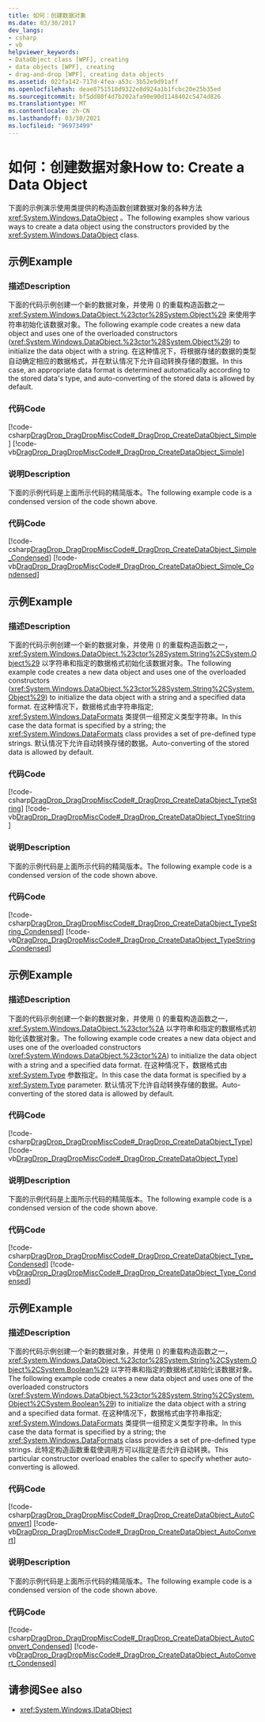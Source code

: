 ```yaml
---
title: 如何：创建数据对象
ms.date: 03/30/2017
dev_langs:
- csharp
- vb
helpviewer_keywords:
- DataObject class [WPF], creating
- data objects [WPF], creating
- drag-and-drop [WPF], creating data objects
ms.assetid: 022fa142-717d-4fea-a53c-3b52e9d91aff
ms.openlocfilehash: deae8751518d9322e8d924a1b1fcbc20e25b35ed
ms.sourcegitcommit: bf5dd80f4d7b202afa90e90d1148402c5474d826
ms.translationtype: MT
ms.contentlocale: zh-CN
ms.lasthandoff: 03/30/2021
ms.locfileid: "96973499"
---
```

# <a name="how-to-create-a-data-object"></a><span data-ttu-id="29a65-102">如何：创建数据对象</span><span class="sxs-lookup"><span data-stu-id="29a65-102">How to: Create a Data Object</span></span>
<span data-ttu-id="29a65-103">下面的示例演示使用类提供的构造函数创建数据对象的各种方法 <xref:System.Windows.DataObject> 。</span><span class="sxs-lookup"><span data-stu-id="29a65-103">The following examples show various ways to create a data object using the constructors provided by the <xref:System.Windows.DataObject> class.</span></span>  
  
## <a name="example"></a><span data-ttu-id="29a65-104">示例</span><span class="sxs-lookup"><span data-stu-id="29a65-104">Example</span></span>  
  
### <a name="description"></a><span data-ttu-id="29a65-105">描述</span><span class="sxs-lookup"><span data-stu-id="29a65-105">Description</span></span>  
 <span data-ttu-id="29a65-106">下面的代码示例创建一个新的数据对象，并使用 () 的重载构造函数之一 <xref:System.Windows.DataObject.%23ctor%28System.Object%29> 来使用字符串初始化该数据对象。</span><span class="sxs-lookup"><span data-stu-id="29a65-106">The following example code creates a new data object and uses one of the overloaded constructors (<xref:System.Windows.DataObject.%23ctor%28System.Object%29>) to initialize the data object with a string.</span></span>  <span data-ttu-id="29a65-107">在这种情况下，将根据存储的数据的类型自动确定相应的数据格式，并在默认情况下允许自动转换存储的数据。</span><span class="sxs-lookup"><span data-stu-id="29a65-107">In this case, an appropriate data format is determined automatically according to the stored data's type, and auto-converting of the stored data is allowed by default.</span></span>  
  
### <a name="code"></a><span data-ttu-id="29a65-108">代码</span><span class="sxs-lookup"><span data-stu-id="29a65-108">Code</span></span>  
 [!code-csharp[DragDrop_DragDropMiscCode#_DragDrop_CreateDataObject_Simple](~/samples/snippets/csharp/VS_Snippets_Wpf/DragDrop_DragDropMiscCode/CSharp/Window1.xaml.cs#_dragdrop_createdataobject_simple)]
 [!code-vb[DragDrop_DragDropMiscCode#_DragDrop_CreateDataObject_Simple](~/samples/snippets/visualbasic/VS_Snippets_Wpf/DragDrop_DragDropMiscCode/visualbasic/window1.xaml.vb#_dragdrop_createdataobject_simple)]  
  
### <a name="description"></a><span data-ttu-id="29a65-109">说明</span><span class="sxs-lookup"><span data-stu-id="29a65-109">Description</span></span>  
 <span data-ttu-id="29a65-110">下面的示例代码是上面所示代码的精简版本。</span><span class="sxs-lookup"><span data-stu-id="29a65-110">The following example code is a condensed version of the code shown above.</span></span>  
  
### <a name="code"></a><span data-ttu-id="29a65-111">代码</span><span class="sxs-lookup"><span data-stu-id="29a65-111">Code</span></span>  
 [!code-csharp[DragDrop_DragDropMiscCode#_DragDrop_CreateDataObject_Simple_Condensed](~/samples/snippets/csharp/VS_Snippets_Wpf/DragDrop_DragDropMiscCode/CSharp/Window1.xaml.cs#_dragdrop_createdataobject_simple_condensed)]
 [!code-vb[DragDrop_DragDropMiscCode#_DragDrop_CreateDataObject_Simple_Condensed](~/samples/snippets/visualbasic/VS_Snippets_Wpf/DragDrop_DragDropMiscCode/visualbasic/window1.xaml.vb#_dragdrop_createdataobject_simple_condensed)]  
  
## <a name="example"></a><span data-ttu-id="29a65-112">示例</span><span class="sxs-lookup"><span data-stu-id="29a65-112">Example</span></span>  
  
### <a name="description"></a><span data-ttu-id="29a65-113">描述</span><span class="sxs-lookup"><span data-stu-id="29a65-113">Description</span></span>  
 <span data-ttu-id="29a65-114">下面的代码示例创建一个新的数据对象，并使用 () 的重载构造函数之一， <xref:System.Windows.DataObject.%23ctor%28System.String%2CSystem.Object%29> 以字符串和指定的数据格式初始化该数据对象。</span><span class="sxs-lookup"><span data-stu-id="29a65-114">The following example code creates a new data object and uses one of the overloaded constructors (<xref:System.Windows.DataObject.%23ctor%28System.String%2CSystem.Object%29>) to initialize the data object with a string and a specified data format.</span></span>  <span data-ttu-id="29a65-115">在这种情况下，数据格式由字符串指定; <xref:System.Windows.DataFormats> 类提供一组预定义类型字符串。</span><span class="sxs-lookup"><span data-stu-id="29a65-115">In this case the data format is specified by a string; the <xref:System.Windows.DataFormats> class provides a set of pre-defined type strings.</span></span> <span data-ttu-id="29a65-116">默认情况下允许自动转换存储的数据。</span><span class="sxs-lookup"><span data-stu-id="29a65-116">Auto-converting of the stored data is allowed by default.</span></span>  
  
### <a name="code"></a><span data-ttu-id="29a65-117">代码</span><span class="sxs-lookup"><span data-stu-id="29a65-117">Code</span></span>  
 [!code-csharp[DragDrop_DragDropMiscCode#_DragDrop_CreateDataObject_TypeString](~/samples/snippets/csharp/VS_Snippets_Wpf/DragDrop_DragDropMiscCode/CSharp/Window1.xaml.cs#_dragdrop_createdataobject_typestring)]
 [!code-vb[DragDrop_DragDropMiscCode#_DragDrop_CreateDataObject_TypeString](~/samples/snippets/visualbasic/VS_Snippets_Wpf/DragDrop_DragDropMiscCode/visualbasic/window1.xaml.vb#_dragdrop_createdataobject_typestring)]  
  
### <a name="description"></a><span data-ttu-id="29a65-118">说明</span><span class="sxs-lookup"><span data-stu-id="29a65-118">Description</span></span>  
 <span data-ttu-id="29a65-119">下面的示例代码是上面所示代码的精简版本。</span><span class="sxs-lookup"><span data-stu-id="29a65-119">The following example code is a condensed version of the code shown above.</span></span>  
  
### <a name="code"></a><span data-ttu-id="29a65-120">代码</span><span class="sxs-lookup"><span data-stu-id="29a65-120">Code</span></span>  
 [!code-csharp[DragDrop_DragDropMiscCode#_DragDrop_CreateDataObject_TypeString_Condensed](~/samples/snippets/csharp/VS_Snippets_Wpf/DragDrop_DragDropMiscCode/CSharp/Window1.xaml.cs#_dragdrop_createdataobject_typestring_condensed)]
 [!code-vb[DragDrop_DragDropMiscCode#_DragDrop_CreateDataObject_TypeString_Condensed](~/samples/snippets/visualbasic/VS_Snippets_Wpf/DragDrop_DragDropMiscCode/visualbasic/window1.xaml.vb#_dragdrop_createdataobject_typestring_condensed)]  
  
## <a name="example"></a><span data-ttu-id="29a65-121">示例</span><span class="sxs-lookup"><span data-stu-id="29a65-121">Example</span></span>  
  
### <a name="description"></a><span data-ttu-id="29a65-122">描述</span><span class="sxs-lookup"><span data-stu-id="29a65-122">Description</span></span>  
 <span data-ttu-id="29a65-123">下面的代码示例创建一个新的数据对象，并使用 () 的重载构造函数之一， <xref:System.Windows.DataObject.%23ctor%2A> 以字符串和指定的数据格式初始化该数据对象。</span><span class="sxs-lookup"><span data-stu-id="29a65-123">The following example code creates a new data object and uses one of the overloaded constructors (<xref:System.Windows.DataObject.%23ctor%2A>) to initialize the data object with a string and a specified data format.</span></span>  <span data-ttu-id="29a65-124">在这种情况下，数据格式由 <xref:System.Type> 参数指定。</span><span class="sxs-lookup"><span data-stu-id="29a65-124">In this case the data format is specified by a <xref:System.Type> parameter.</span></span>  <span data-ttu-id="29a65-125">默认情况下允许自动转换存储的数据。</span><span class="sxs-lookup"><span data-stu-id="29a65-125">Auto-converting of the stored data is allowed by default.</span></span>  
  
### <a name="code"></a><span data-ttu-id="29a65-126">代码</span><span class="sxs-lookup"><span data-stu-id="29a65-126">Code</span></span>  
 [!code-csharp[DragDrop_DragDropMiscCode#_DragDrop_CreateDataObject_Type](~/samples/snippets/csharp/VS_Snippets_Wpf/DragDrop_DragDropMiscCode/CSharp/Window1.xaml.cs#_dragdrop_createdataobject_type)]
 [!code-vb[DragDrop_DragDropMiscCode#_DragDrop_CreateDataObject_Type](~/samples/snippets/visualbasic/VS_Snippets_Wpf/DragDrop_DragDropMiscCode/visualbasic/window1.xaml.vb#_dragdrop_createdataobject_type)]  
  
### <a name="description"></a><span data-ttu-id="29a65-127">说明</span><span class="sxs-lookup"><span data-stu-id="29a65-127">Description</span></span>  
 <span data-ttu-id="29a65-128">下面的示例代码是上面所示代码的精简版本。</span><span class="sxs-lookup"><span data-stu-id="29a65-128">The following example code is a condensed version of the code shown above.</span></span>  
  
### <a name="code"></a><span data-ttu-id="29a65-129">代码</span><span class="sxs-lookup"><span data-stu-id="29a65-129">Code</span></span>  
 [!code-csharp[DragDrop_DragDropMiscCode#_DragDrop_CreateDataObject_Type_Condensed](~/samples/snippets/csharp/VS_Snippets_Wpf/DragDrop_DragDropMiscCode/CSharp/Window1.xaml.cs#_dragdrop_createdataobject_type_condensed)]
 [!code-vb[DragDrop_DragDropMiscCode#_DragDrop_CreateDataObject_Type_Condensed](~/samples/snippets/visualbasic/VS_Snippets_Wpf/DragDrop_DragDropMiscCode/visualbasic/window1.xaml.vb#_dragdrop_createdataobject_type_condensed)]  
  
## <a name="example"></a><span data-ttu-id="29a65-130">示例</span><span class="sxs-lookup"><span data-stu-id="29a65-130">Example</span></span>  
  
### <a name="description"></a><span data-ttu-id="29a65-131">描述</span><span class="sxs-lookup"><span data-stu-id="29a65-131">Description</span></span>  
 <span data-ttu-id="29a65-132">下面的代码示例创建一个新的数据对象，并使用 () 的重载构造函数之一， <xref:System.Windows.DataObject.%23ctor%28System.String%2CSystem.Object%2CSystem.Boolean%29> 以字符串和指定的数据格式初始化该数据对象。</span><span class="sxs-lookup"><span data-stu-id="29a65-132">The following example code creates a new data object and uses one of the overloaded constructors (<xref:System.Windows.DataObject.%23ctor%28System.String%2CSystem.Object%2CSystem.Boolean%29>) to initialize the data object with a string and a specified data format.</span></span>  <span data-ttu-id="29a65-133">在这种情况下，数据格式由字符串指定; <xref:System.Windows.DataFormats> 类提供一组预定义类型字符串。</span><span class="sxs-lookup"><span data-stu-id="29a65-133">In this case the data format is specified by a string; the <xref:System.Windows.DataFormats> class provides a set of pre-defined type strings.</span></span> <span data-ttu-id="29a65-134">此特定构造函数重载使调用方可以指定是否允许自动转换。</span><span class="sxs-lookup"><span data-stu-id="29a65-134">This particular constructor overload enables the caller to specify whether auto-converting is allowed.</span></span>  
  
### <a name="code"></a><span data-ttu-id="29a65-135">代码</span><span class="sxs-lookup"><span data-stu-id="29a65-135">Code</span></span>  
 [!code-csharp[DragDrop_DragDropMiscCode#_DragDrop_CreateDataObject_AutoConvert](~/samples/snippets/csharp/VS_Snippets_Wpf/DragDrop_DragDropMiscCode/CSharp/Window1.xaml.cs#_dragdrop_createdataobject_autoconvert)]
 [!code-vb[DragDrop_DragDropMiscCode#_DragDrop_CreateDataObject_AutoConvert](~/samples/snippets/visualbasic/VS_Snippets_Wpf/DragDrop_DragDropMiscCode/visualbasic/window1.xaml.vb#_dragdrop_createdataobject_autoconvert)]  
  
### <a name="description"></a><span data-ttu-id="29a65-136">说明</span><span class="sxs-lookup"><span data-stu-id="29a65-136">Description</span></span>  
 <span data-ttu-id="29a65-137">下面的示例代码是上面所示代码的精简版本。</span><span class="sxs-lookup"><span data-stu-id="29a65-137">The following example code is a condensed version of the code shown above.</span></span>  
  
### <a name="code"></a><span data-ttu-id="29a65-138">代码</span><span class="sxs-lookup"><span data-stu-id="29a65-138">Code</span></span>  
 [!code-csharp[DragDrop_DragDropMiscCode#_DragDrop_CreateDataObject_AutoConvert_Condensed](~/samples/snippets/csharp/VS_Snippets_Wpf/DragDrop_DragDropMiscCode/CSharp/Window1.xaml.cs#_dragdrop_createdataobject_autoconvert_condensed)]
 [!code-vb[DragDrop_DragDropMiscCode#_DragDrop_CreateDataObject_AutoConvert_Condensed](~/samples/snippets/visualbasic/VS_Snippets_Wpf/DragDrop_DragDropMiscCode/visualbasic/window1.xaml.vb#_dragdrop_createdataobject_autoconvert_condensed)]  
  
## <a name="see-also"></a><span data-ttu-id="29a65-139">请参阅</span><span class="sxs-lookup"><span data-stu-id="29a65-139">See also</span></span>

- <xref:System.Windows.IDataObject>
